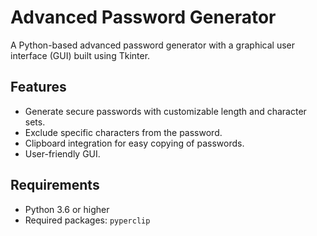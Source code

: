 # Advanced Password Generator

A Python-based advanced password generator with a graphical user interface (GUI) built using Tkinter.

## Features
- Generate secure passwords with customizable length and character sets.
- Exclude specific characters from the password.
- Clipboard integration for easy copying of passwords.
- User-friendly GUI.

## Requirements
- Python 3.6 or higher
- Required packages: `pyperclip`

